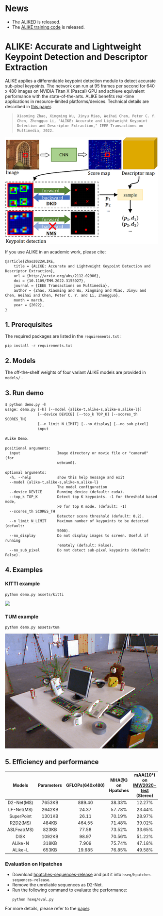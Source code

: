 # News

- The [ALIKED](https://github.com/Shiaoming/ALIKED) is released.
- The [ALIKE training code](https://github.com/Shiaoming/ALIKE/raw/main/assets/ALIKE_code.zip) is released.

# ALIKE: Accurate and Lightweight Keypoint Detection and Descriptor Extraction

ALIKE applies a differentiable keypoint detection module to detect accurate sub-pixel keypoints. The network can run at 95 frames per second for 640 x 480 images on NVIDIA Titan X (Pascal) GPU and achieve equivalent performance with the state-of-the-arts. ALIKE benefits real-time applications in resource-limited platforms/devices. Technical details are described in [this paper](https://arxiv.org/pdf/2112.02906.pdf).

> ```
> Xiaoming Zhao, Xingming Wu, Jinyu Miao, Weihai Chen, Peter C. Y. Chen, Zhengguo Li, "ALIKE: Accurate and Lightweight Keypoint
> Detection and Descriptor Extraction," IEEE Transactions on Multimedia, 2022.
> ```

![](./assets/alike.png)


If you use ALIKE in an academic work, please cite:

```
@article{Zhao2022ALIKE,
    title = {ALIKE: Accurate and Lightweight Keypoint Detection and Descriptor Extraction},
    url = {http://arxiv.org/abs/2112.02906},
    doi = {10.1109/TMM.2022.3155927},
    journal = {IEEE Transactions on Multimedia},
    author = {Zhao, Xiaoming and Wu, Xingming and Miao, Jinyu and Chen, Weihai and Chen, Peter C. Y. and Li, Zhengguo},
    month = march,
    year = {2022},
}
```



## 1. Prerequisites

The required packages are listed in the `requirements.txt` :

```shell
pip install -r requirements.txt
```



## 2. Models

The off-the-shelf weights of four variant ALIKE models are provided in `models/` .



## 3. Run demo

```shell
$ python demo.py -h
usage: demo.py [-h] [--model {alike-t,alike-s,alike-n,alike-l}]
               [--device DEVICE] [--top_k TOP_K] [--scores_th SCORES_TH]
               [--n_limit N_LIMIT] [--no_display] [--no_sub_pixel]
               input

ALike Demo.

positional arguments:
  input                 Image directory or movie file or "camera0" (for
                        webcam0).

optional arguments:
  -h, --help            show this help message and exit
  --model {alike-t,alike-s,alike-n,alike-l}
                        The model configuration
  --device DEVICE       Running device (default: cuda).
  --top_k TOP_K         Detect top K keypoints. -1 for threshold based mode,
                        >0 for top K mode. (default: -1)
  --scores_th SCORES_TH
                        Detector score threshold (default: 0.2).
  --n_limit N_LIMIT     Maximum number of keypoints to be detected (default:
                        5000).
  --no_display          Do not display images to screen. Useful if running
                        remotely (default: False).
  --no_sub_pixel        Do not detect sub-pixel keypoints (default: False).
```



## 4. Examples

### KITTI example
```shell
python demo.py assets/kitti 
```
![](./assets/kitti.gif)

### TUM example
```shell
python demo.py assets/tum 
```
![](./assets/tum.gif)

## 5. Efficiency and performance

| Models | Parameters | GFLOPs(640x480) | MHA@3 on Hpatches | mAA(10°) on [IMW2020-test](https://www.cs.ubc.ca/research/image-matching-challenge/2021/leaderboard) (Stereo) |
|:---:|:---:|:---:|:-----------------:|:-------------------------------------------------------------------------------------------------------------:|
| D2-Net(MS) | 7653KB | 889.40 |      38.33%       |                                                    12.27%                                                     |
| LF-Net(MS) | 2642KB | 24.37 |      57.78%       |                                                    23.44%                                                     |
| SuperPoint | 1301KB | 26.11 |      70.19%       |                                                    28.97%                                                     |
| R2D2(MS) | 484KB | 464.55 |      71.48%       |                                                    39.02%                                                     |
| ASLFeat(MS) | 823KB | 77.58 |      73.52%       |                                                    33.65%                                                     |
| DISK | 1092KB | 98.97 |      70.56%       |                                                    51.22%                                                     |
| ALike-N | 318KB | 7.909 |      75.74%       |                                                    47.18%                                                     |
| ALike-L | 653KB | 19.685 |      76.85%       |                                                    49.58%                                                     |

### Evaluation on Hpatches

- Download [hpatches-sequences-release](https://hpatches.github.io/) and put it into `hseq/hpatches-sequences-release`.
- Remove the unreliable sequences as D2-Net.
- Run the following command to evaluate the performance:
  ```shell  
  python hseq/eval.py
  ```


For more details, please refer to the [paper](https://arxiv.org/abs/2112.02906).
